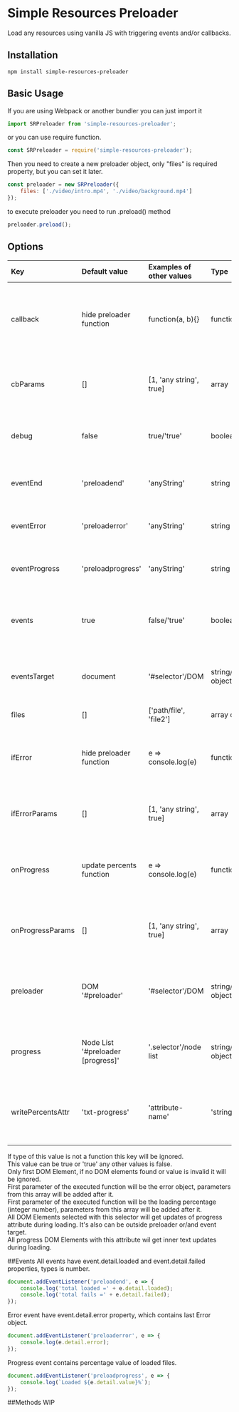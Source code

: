 # Simple Resources Preloader
Load any resources using vanilla JS with triggering events and/or callbacks.  

## Installation
``` 
npm install simple-resources-preloader
```

## Basic Usage
If you are using Webpack or another bundler you can just import it
``` javascript
import SRPreloader from 'simple-resources-preloader';
```
or you can use require function. 
``` javascript
const SRPreloader = require('simple-resources-preloader');
```
Then you need to create a new preloader object, only "files" is required property, but you can set it later.  
``` javascript
const preloader = new SRPreloader({
    files: ['./video/intro.mp4', './video/background.mp4']
});
```
to execute preloader you need to run .preload() method
``` javascript
preloader.preload();
```
## Options
| Key              | Default value                     | Examples of other values | Type                    | Description                                                               |
|:-----------------|:----------------------------------|:-------------------------|:------------------------|:--------------------------------------------------------------------------|
| callback         | hide preloader function           | function(a, b){}         | function/any            | This function will run after preload complete without errors  |
| cbParams         | \[\]                              | \[1, 'any string', true\]| array                   | Array of parameters for function stored in callback key                   |
| debug            | false                             | true/'true'              | boolean/string          | You can enable additional messages in console                 |
| eventEnd         | 'preloadend'                      | 'anyString'              | string                  | Event name that will be triggered on end of preloading                    |
| eventError       | 'preloaderror'                    | 'anyString'              | string                  | Event name that will be triggered on errors                               |
| eventProgress    | 'preloadprogress'                 | 'anyString'              | string                  | Event name that will be triggered on progress changes                     |
| events           | true                              | false/'true'             | boolean/string          | You can disable all events triggering with the plugin         |
| eventsTarget     | document                          | '#selector'/DOM          | string/DOM object       | All events will trigger on this DOM element or document       |
| files            | \[\]                              | \['path/file', 'file2'\] | array of stings         | Files list to preload                                                     |
| ifError          | hide preloader function           | e => console.log(e)      | function/any            | This function will run after preload complete with errors     |
| ifErrorParams    | \[\]                              | \[1, 'any string', true\]| array                   | Array of parameters for function stored in ifError key        |
| onProgress       | update percents function          | e => console.log(e)      | function/any            | this function will be executed on every percents change       |
| onProgressParams | \[\]                              | \[1, 'any string', true\]| array                   | Array of parameters for function stored in onProgress key     |
| preloader        | DOM '#preloader'                  | '#selector'/DOM          | string/DOM object       | Hide this DOM element after preload with default functions    |
| progress         | Node List '#preloader \[progress]'| '.selector'/node list    | string/NodeList object  | This DOM elements will receive updates of progress attribute  |
| writePercentsAttr| 'txt-progress'                    | 'attribute-name'         | 'string'                | Progress elements with this attribute will get updates of text|

 If type of this value is not a function this key will be ignored.<br>
 This value can be true or 'true' any other values is false.<br>
 Only first DOM Element, if no DOM elements found or value is invalid it will be ignored.<br>
 First parameter of the executed function will be the error object, parameters from this array will be added after it.<br>
 First parameter of the executed function will be the loading percentage (integer number), parameters from this array will be added after it.<br>
 All DOM Elements selected with this selector will get updates of progress attribute during loading. It's also can be outside preloader or/and event target.<br>
 All progress DOM Elements with this attribute wil get inner text updates during loading.<br>


##Events
All events have event.detail.loaded and event.detail.failed properties, types is number.
``` javascript
document.addEventListener('preloadend', e => {
    console.log('total loaded =' + e.detail.loaded); 
    console.log('total fails =' + e.detail.failed); 
});
```

Error event have event.detail.error property, which contains last Error object.
``` javascript
document.addEventListener('preloaderror', e => {
    console.log(e.detail.error); 
});
```

Progress event contains percentage value of loaded files.
``` javascript
document.addEventListener('preloadprogress', e => {
    console.log(`Loaded ${e.detail.value}%`); 
});
```
##Methods
WIP